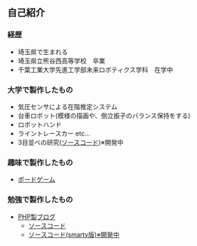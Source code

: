 ## 自己紹介
### 経歴
- 埼玉県で生まれる
- 埼玉県立熊谷西高等学校　卒業
- 千葉工業大学先進工学部未来ロボティクス学科　在学中

### 大学で製作したもの
- 気圧センサによる在階推定システム
- 台車ロボット(模様の描画や、倒立振子のバランス保持をする)
- ロボットハンド
- ライントレースカー etc…
- 3目並べの研究([ソースコード](https://github.com/kentokura/TicTacToe_py))※開発中

### 趣味で製作したもの
- [ボードゲーム](http://bglabo.main.jp)

### 勉強で製作したもの
- [PHP製ブログ]()
  - [ソースコード](https://github.com/kentokura/board)
  - [ソースコード(smarty版)※開発中](https://github.com/kentokura/board_object)


